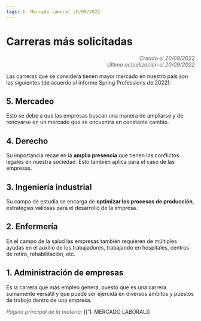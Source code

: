 ```yaml
---
tags: 1. Mercado laboral 20/09/2022
---
```


# Carreras más solicitadas
<div style="text-align: right; opacity: 0.7; font-style: italic;">Creado el 20/09/2022</div>
<div style="text-align: right; opacity: 0.7; font-style: italic;">Última actualización el 20/09/2022</div>

Las carreras que se considera tienen mayor mercado en nuestro país son las siguientes (de acuerdo al informe Spring Professions de 2022):

## 5. Mercadeo
Esto se debe a que las empresas buscan una manera de ampliarse y de renovarse en un mercado que se encuentra en constante cambio.

## 4. Derecho
Su importancia recae en la **amplia presencia** que tienen los conflictos legales en nuestra sociedad. Esto también aplica para el caso de las empresas.

## 3. Ingeniería industrial
Su campo de estudia se encarga de **optimizar los procesos de producción**, estrategias valiosas para el desarrollo de la empresa.

## 2. Enfermería
En el campo de la salud las empresas también requieren de múltiples ayudas en el auxilio de los trabajadores, trabajando en hospitales, centros de retiro, rehabilitación, etc.

## 1. Administración de empresas
Es la carrera que más empleo genera, puesto que es una carrera sumamente versátil y que puede ser ejercida en diversos ámbitos y puestos de trabajo dentro de una empresa.

<span style="opacity: 0.7; font-style: italic;">Página principal de la materia:</span> [['1. MERCADO LABORAL]]